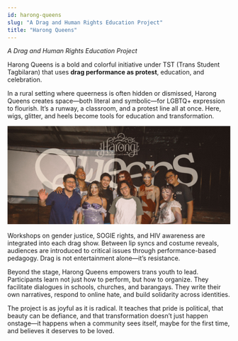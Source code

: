 ```yaml
---
id: harong-queens
slug: "A Drag and Human Rights Education Project"
title: "Harong Queens"
---
```

*A Drag and Human Rights Education Project*

Harong Queens is a bold and colorful initiative under TST (Trans Student Tagbilaran) that uses **drag performance as protest**, education, and celebration.  

In a rural setting where queerness is often hidden or dismissed, Harong Queens creates space—both literal and symbolic—for LGBTQ+ expression to flourish. It’s a runway, a classroom, and a protest line all at once. Here, wigs, glitter, and heels become tools for education and transformation.  
  
![Image](harong-queens.png)  
  
Workshops on gender justice, SOGIE rights, and HIV awareness are integrated into each drag show. Between lip syncs and costume reveals, audiences are introduced to critical issues through performance-based pedagogy. Drag is not entertainment alone—it’s resistance.  

Beyond the stage, Harong Queens empowers trans youth to lead. Participants learn not just how to perform, but how to organize. They facilitate dialogues in schools, churches, and barangays. They write their own narratives, respond to online hate, and build solidarity across identities.  

The project is as joyful as it is radical. It teaches that pride is political, that beauty can be defiance, and that transformation doesn’t just happen onstage—it happens when a community sees itself, maybe for the first time, and believes it deserves to be loved.  

